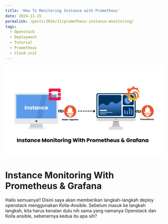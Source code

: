 ```yaml
---
title: 'How To Monitoring Instance with Prometheus'
date: 2024-11-15
permalink: /posts/2024/11/prometheus-instance-monitoring/
tags:
  - Openstack
  - Deployment
  - Tutorial
  - Prometheus
  - Cloud-init
---
```


![kolla openstack](/images/prome-grafana.png)

# **Instance Monitoring With Prometheus & Grafana**
Hallo semuanya!! Disini saya akan memberikan langkah-langkah deploy openstack menggunakan Kolla-Ansible.
Sebelum masuk ke langkah langkah, kita harus kenalan dulu nih sama yang namanya Openstack dan Kolla ansible, sebenernya kedua itu apa sih?
